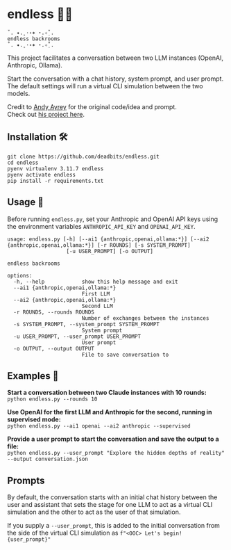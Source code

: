 # endless 🚪🌌
```
˚. ✦.˳·˖✶ ⋆.✧̣̇˚.
endless backrooms
˚. ✦.˳·˖✶ ⋆.✧̣̇˚.
```

This project facilitates a conversation between two LLM instances (OpenAI, Anthropic, Ollama).

Start the conversation with a chat history, system prompt, and user prompt.  
The default settings will run a virtual CLI simulation between the two models.

Credit to [Andy Ayrey](https://twitter.com/AndyAyrey/status/1769942282168664104) for the original code/idea and prompt.  
Check out [his project here](https://dreams-of-an-electric-mind.webflow.io/).


## Installation 🛠️
```
git clone https://github.com/deadbits/endless.git
cd endless
pyenv virtualenv 3.11.7 endless
pyenv activate endless
pip install -r requirements.txt
```

## Usage 🚀
Before running `endless.py`, set your Anthropic and OpenAI API keys using the environment variables `ANTHROPIC_API_KEY` and `OPENAI_API_KEY`.

```
usage: endless.py [-h] [--ai1 {anthropic,openai,ollama:*}] [--ai2 {anthropic,openai,ollama:*}] [-r ROUNDS] [-s SYSTEM_PROMPT]
                   [-u USER_PROMPT] [-o OUTPUT]

endless backrooms

options:
  -h, --help            show this help message and exit
  --ai1 {anthropic,openai,ollama:*}
                        First LLM
  --ai2 {anthropic,openai,ollama:*}
                        Second LLM
  -r ROUNDS, --rounds ROUNDS
                        Number of exchanges between the instances
  -s SYSTEM_PROMPT, --system_prompt SYSTEM_PROMPT
                        System prompt
  -u USER_PROMPT, --user_prompt USER_PROMPT
                        User prompt
  -o OUTPUT, --output OUTPUT
                        File to save conversation to
```

## Examples 🌈

**Start a conversation between two Claude instances with 10 rounds:**  
`python endless.py --rounds 10`

**Use OpenAI for the first LLM and Anthropic for the second, running in supervised mode:**  
`python endless.py --ai1 openai --ai2 anthropic --supervised`

**Provide a user prompt to start the conversation and save the output to a file:**  
`python endless.py --user_prompt "Explore the hidden depths of reality" --output conversation.json`

## Prompts
By default, the conversation starts with an initial chat history between the user and assistant that sets the stage for one LLM to act as a virtual CLI simulation and the other to act as the user of that simulation. 

If you supply a `--user_prompt`, this is added to the initial conversation from the side of the virtual CLI simulation as `f"<OOC> Let's begin! {user_prompt}"`

